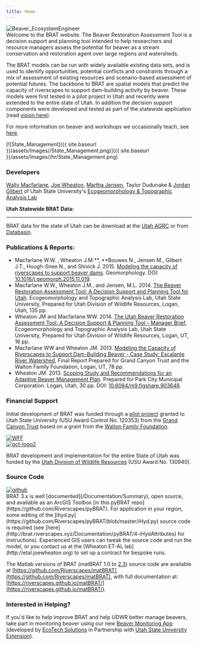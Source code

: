 ```yaml
---
title: Home
---
```

<link rel="shortcut icon" type="image/x-icon" href="favicon.ico">

<div class="float-right"><img src="{{ site.baseurl }}/assets/Images/Beaver_EcosystemEngineer.png" alt="Beaver_EcosystemEngineer"/></div>
Welcome to the BRAT website. The Beaver Restoration Assessment Tool is a decision support and planning tool intended to help researchers and resource managers assess the potential for beaver as a stream conservation and restoration agent over large regions and watersheds. 

The BRAT models can be run with widely available existing data sets, and is used to identify opportunities,  potential conflicts and constraints through a mix of assessment of existing resources and scenario-based assessment of potential futures. The backbone to BRAT are spatial models that predict the capacity of riverscapes to support dam-building activity by beaver. These models were first tested in a pilot project in Utah and recently were extended to the entire state of Utah. In addition the decision support components were developed and tested as part of the statewide application (read [vision here](http://brat.joewheaton.org/home/vision)).

For more information on beaver and workshops we occasionally teach, see [here](http://beaver.joewheaton.org/).

[![State_Management]({{ site.baseurl }}/assets/Images//State_Management.png)]({{ site.baseurl }}/assets/Images//hr/State_Management.png)

### Developers

[Wally Macfarlane](http://etal.joewheaton.org/people/researchers-technicians/Wally), [Joe Wheaton](http://joewheaton.org/),  [Martha Jensen](http://etal.joewheaton.org/people/where-are-they-now/former-researchers/martha-jensen), Taylor Dudunake & [Jordan Gilbert](http://etal.joewheaton.org/people/researchers-technicians/jordan-gilbert) of Utah State University's [Ecogeomorphology & Topographic Analysis Lab](http://etal.joewheaton.org/)

**Utah Statewide BRAT Data:**

****

BRAT data for the state of Utah can be download at the [Utah AGRC](http://gis.utah.gov/data/bioscience-overview/) or from [Databasin](http://databasin.org/datasets/1420ffb7e9674753a5fb626e2b830c1f).

### Publications & Reports:

- Macfarlane W.W. , Wheaton J.M.**, **Bouwes N., Jensen M., Gilbert J.T., Hough-Snee N., and Shivick J. 2015. [Modeling the capacity of riverscapes to support beaver dams](https://www.researchgate.net/publication/285590037_Modeling_the_capacity_of_riverscapes_to_support_beaver_dams). Geomorphology. DOI: [10.1016/j.geomorph.2015.11.019](http://dx.doi.org/10.1016/j.geomorph.2015.11.019).
- Macfarlane W.W., Wheaton J.M., and Jensen, M.L. 2014. [The Beaver Restoration Assessment Tool: A Decision Support and Planning Tool for Utah](http://etal.usu.edu/Downloads/BRAT/UTAH_BRAT_FinalReport.pdf). Ecogeomorphology and Topographic Analysis Lab, Utah State University, Prepared for Utah Division of Wildlife Resources, Logan, Utah, 135 pp.
- Wheaton JM and Macfarlane WW. 2014. [The Utah Beaver Restoration Assessment Tool: A Decision Support & Planning Tool – Manager Brief](http://etal.usu.edu/Downloads/BRAT/UTAH_BRAT_Management%20Brief.pdf), Ecogeomorphology and Topographic Analysis Lab, Utah State University, Prepared for Utah Division of Wildlife Resources, Logan, UT, 16 pp. 
- Macfarlane WW and Wheaton JM. 2013. [Modeling the Capacity of Riverscapes to Support Dam-Building Beaver - Case Study: Escalante River Watershed](http://etal.usu.edu/GCT/BRAT_Final_Report.pdf), Final Report Prepared for Grand Canyon Trust and the Walton Family Foundation, Logan, UT, 78 pp.
- Wheaton JM. 2013. [Scoping Study and Recommendations for an Adaptive Beaver Management Plan](http://etal.usu.edu/Reports/Beaver_Management_Plan_Recc_Park_City_%20Report_FINAL.pdf). Prepared for Park City  Municipal Corporation. Logan, Utah, 30 pp.  DOI: [10.6084/m9.figshare.903648](http://dx.doi.org/10.6084/m9.figshare.903648).

### Financial Support

Initial development of BRAT was funded through a [pilot project](http://etal.joewheaton.org/projects/past-projects/gct-pilot-study-testing-the-beaver-restoration-assessment-tool-brat) granted to Utah State University (USU Award Control No. 120353) from the [Grand Canyon Trust](http://www.grandcanyontrust.org/) based on a grant from the [Walton Family Foundation](http://www.waltonfamilyfoundation.org/). 

<div>
	<div class="float-left"><a href="http://www.waltonfamilyfoundation.org"><img src="/assets/Images/WFF.jpg" alt="WFF"></a></div>
	<div class="float-left"><a href="https://wildlife.utah.gov"><img src="/assets/Images/Utah_DWR.jpg" alt="gct-logo2"></a></div>
</div>

<div style="clear:both;"></div>

BRAT development and implementation for the entire State of Utah was funded by the [Utah Division of Wildlife Resources](https://wildlife.utah.gov/)  (USU Award No. 130940).

### Source Code

<div class="float-right"><a href ="https://github.com/Riverscapes/pyBRAT"><img src="/assets/Images/github.png" alt="github"></a></div>
BRAT 3.x is well [documented](/Documentation/Summary), open source, and available as an ArcGIS Toolbox [in this pyBRAT repo](https://github.com/Riverscapes/pyBRAT).  For application in your region, some editing of the [ihyd.py](https://github.com/Riverscapes/pyBRAT/blob/master/iHyd.py) source code is required (see [here](http://brat.riverscapes.xyz/Documentation/pyBRAT/4-iHydAttributes) for instructions). Experienced GIS users can tweak the source code and run the model, or you contact us at the [Wheaton ET-AL lab](http://etal.joewheaton.org) to set up a contract for bespoke runs. 

The Matlab versions of BRAT (matBRAT 1.0 to [2.3](https://github.com/Riverscapes/matBRAT/releases/latest)) source code are available at [https://github.com/Riverscapes/matBRAT](https://github.com/Riverscapes/matBRAT), with full documentation at: [https://riverscapes.github.io/matBRAT/](https://riverscapes.github.io/matBRAT/).

### Interested in Helping?

If you'd like to help improve BRAT and help UDWR better manage beavers, take part in monitoring beaver using our new [Beaver Monitoring App](https://extension.usu.edu/utahwaterwatch/htm/beaver-monitoring-app/) (developed by [EcoTech Solutions](http://www.ecotsolutions.com/) in Partnership with [Utah State University Extension](https://extension.usu.edu/utahwaterwatch/)).